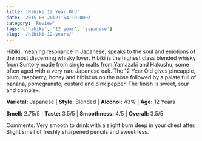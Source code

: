 ```yaml
---
title: 'Hibiki 12 Year Old'
date: '2015-08-20T21:54:10.000Z'
category: 'Review'
tags: ['hibiki', '12 year', 'japanese']
slug: '/hibiki-12-years/'
---
```


Hibiki, meaning resonance in Japanese, speaks to the soul and emotions of the most discerning whisky lover. Hibiki is the highest class blended whisky from Suntory made from single malts from Yamazaki and Hakushu, some often aged with a very rare Japanese oak. The 12 Year Old gives pineapple, plum, raspberry, honey and hibiscus on the nose followed by a palate full of banana, pomegranate, custard and pink pepper. The finish is sweet, sour and complex.

**Varietal:** Japanese | **Style:** Blended | **Alcohol:** 43% | **Age:** 12 Years

**Smell:** 2.75/5 | **Taste:** 3.5/5 | **Smoothness:** 4/5 |
**Overall:** 3.5/5

Comments: Very smooth to drink with a slight burn deep in your chest after. Slight smell of freshly sharpened pencils and sweetness.
